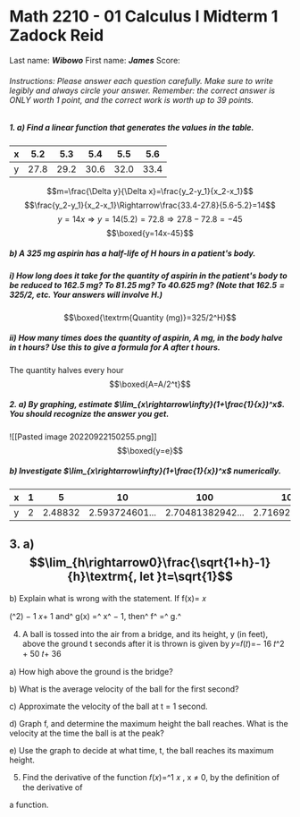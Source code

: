 # Math 2210 - 01 Calculus I Midterm 1 Zadock Reid

Last name: ***Wibowo***        First name: ***James***            Score: 

###### Instructions: Please answer each question carefully. Make sure to write legibly and always circle your answer. Remember: the correct answer is ONLY worth 1 point, and the correct work is worth up to 39 points.

##### 1. a) Find a linear function that generates the values in the table.
|x|5.2|5.3|5.4|5.5|5.6|
|-|-|-|-|-|-|
|y|27.8|29.2|30.6|32.0|33.4|

$$m=\frac{\Delta y}{\Delta x}=\frac{y_2-y_1}{x_2-x_1}$$
$$\frac{y_2-y_1}{x_2-x_1}\Rightarrow\frac{33.4-27.8}{5.6-5.2}=14$$
$$y=14x\Rightarrow y=14(5.2)=72.8\Rightarrow27.8-72.8=-45$$
$$\boxed{y=14x-45}$$

##### b) A 325 mg aspirin has a half-life of $H$ hours in a patient's body.

##### i) How long does it take for the quantity of aspirin in the patient's body to be reduced to 162.5 mg? To 81.25 mg? To 40.625 mg? (Note that $162.5 = 325/2$, etc. Your answers will involve $H$.)
$$\boxed{\textrm{Quantity (mg)}=325/2^H}$$


##### ii) How many times does the quantity of aspirin, A mg, in the body halve in t hours? Use this to give a formula for A after t hours.

The quantity halves every hour
$$\boxed{A=A/2^t}$$

##### 2. a) By graphing, estimate $\lim_{x\rightarrow\infty}(1+\frac{1}{x})^x$. You should recognize the answer you get.

![[Pasted image 20220922150255.png]]
$$\boxed{y=e}$$


##### b) Investigate $\lim_{x\rightarrow\infty}(1+\frac{1}{x})^x$ numerically.

|x|1|5|10|100|1000|10000|
|-|-|-|-|-|-|-|
|y|2|2.48832|2.593724601...|2.70481382942...|2.71692393224...|2.71814592683...|

## 3. a) $$\lim_{h\rightarrow0}\frac{\sqrt{1+h}-1}{h}\textrm{, let }t=\sqrt{1}$$


b) Explain what is wrong with the statement.
If f(x)= 𝑥

(^2) − 1
𝑥+ 1 and^ g(x) =^ x^ − 1, then^ f^ =^ g.^


4. A ball is tossed into the air from a bridge, and its height, y (in feet), above the
    ground t seconds after it is thrown is given by
       𝑦=𝑓(𝑡)=− 16 𝑡^2 + 50 𝑡+ 36


a) How high above the ground is the bridge?


b) What is the average velocity of the ball for the first second?


c) Approximate the velocity of the ball at t = 1 second.


d) Graph f, and determine the maximum height the ball reaches. What is the velocity at
the time the ball is at the peak?


e) Use the graph to decide at what time, t, the ball reaches its maximum height.


5. Find the derivative of the function 𝑓(𝑥)=^1 𝑥 , x ≠ 0, by the definition of the derivative of


a function.


